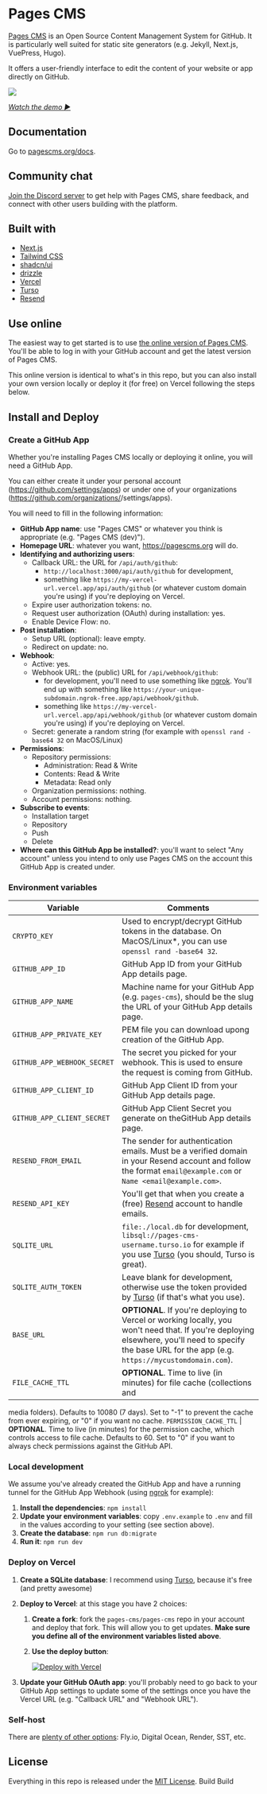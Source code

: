 # Pages CMS

[Pages CMS](https://pagescms.org) is an Open Source Content Management System for GitHub. It is particularly well suited for static site generators (e.g. Jekyll, Next.js, VuePress, Hugo).

It offers a user-friendly interface to edit the content of your website or app directly on GitHub.

<a href="https://demo.pagescms.org" target="_blank">
<picture>
<source media="(prefers-color-scheme: dark)" srcset="https://pagescms.org/media/screenshots/nextjs-edit-with-bg-dark@2x.png">
<source media="(prefers-color-scheme: light)" srcset="https://pagescms.org/media/screenshots/nextjs-edit-with-bg-light@2x.png">
<img src="https://pagescms.org/media/screenshots/nextjs-edit-with-bg-light@2x.png">
</picture>
</a>

*[Watch the demo ▶](https://demo.pagescms.org)*

## Documentation

Go to [pagescms.org/docs](https://pagescms.org/docs).

## Community chat

[Join the Discord server](https://pagescms.org/chat) to get help with Pages CMS, share feedback, and connect with other users building with the platform.

## Built with

- [Next.js](https://nextjs.org/)
- [Tailwind CSS](https://tailwindcss.com/)
- [shadcn/ui](https://ui.shadcn.com/)
- [drizzle](https://orm.drizzle.team/)
- [Vercel](https://vercel.com/)
- [Turso](https://turso.tech/)
- [Resend](https://resend.com/)

## Use online

The easiest way to get started is to use [the online version of Pages CMS](https://app.pagescms.org). You'll be able to log in with your GitHub account and get the latest version of Pages CMS.

This online version is identical to what's in this repo, but you can also install your own version locally or deploy it (for free) on Vercel following the steps below.

## Install and Deploy

### Create a GitHub App

Whether you're installing Pages CMS locally or deploying it online, you will need a GitHub App.

You can either create it under your personal account (https://github.com/settings/apps) or under one of your organizations (https://github.com/organizations/<org-name>/settings/apps).

You will need to fill in the following information:

- **GitHub App name**: use "Pages CMS" or whatever you think is appropriate (e.g. "Pages CMS (dev)").
- **Homepage URL**: whatever you want, https://pagescms.org will do.
- **Identifying and authorizing users**:
    - Callback URL: the URL for `/api/auth/github`:
        - `http://localhost:3000/api/auth/github` for development,
        - something like `https://my-vercel-url.vercel.app/api/auth/github` (or whatever custom domain you're using) if you're deploying on Vercel.
    - Expire user authorization tokens: no.
    - Request user authorization (OAuth) during installation: yes.
    - Enable Device Flow: no.
- **Post installation**:
    - Setup URL (optional): leave empty.
    - Redirect on update: no.
- **Webhook**:
    - Active: yes.
    - Webhook URL: the (public) URL for `/api/webhook/github`:
        - for development, you'll need to use something like [ngrok](https://ngrok.com/). You'll end up with something like `https://your-unique-subdomain.ngrok-free.app/api/webhook/github`.
        - something like `https://my-vercel-url.vercel.app/api/webhook/github` (or whatever custom domain you're using) if you're deploying on Vercel.
    - Secret: generate a random string (for example with `openssl rand -base64 32` on MacOS/Linux)
- **Permissions**:
    - Repository permissions:
        - Administration: Read & Write
        - Contents: Read & Write
        - Metadata: Read only
    - Organization permissions: nothing.
    - Account permissions: nothing.
- **Subscribe to events**:
    - Installation target
    - Repository
    - Push
    - Delete
- **Where can this GitHub App be installed?**: you'll want to select "Any account" unless you intend to only use Pages CMS on the account this GitHub App is created under.

### Environment variables

Variable | Comments
--- | ---
`CRYPTO_KEY` | Used to encrypt/decrypt GitHub tokens in the database. On MacOS/Linux*, you can use `openssl rand -base64 32`.
`GITHUB_APP_ID` | GitHub App ID from your GitHub App details page.
`GITHUB_APP_NAME` | Machine name for your GitHub App (e.g. `pages-cms`), should be the slug the URL of your GitHub App details page.
`GITHUB_APP_PRIVATE_KEY` | PEM file you can download upong creation of the GitHub App.
`GITHUB_APP_WEBHOOK_SECRET` | The secret you picked for your webhook. This is used to ensure the request is coming from GitHub.
`GITHUB_APP_CLIENT_ID` | GitHub App Client ID from your GitHub App details page.
`GITHUB_APP_CLIENT_SECRET` | GitHub App Client Secret you generate on theGitHub App details page.
`RESEND_FROM_EMAIL` | The sender for authentication emails. Must be a verified domain in your Resend account and follow the format `email@example.com` or `Name <email@example.com>`.
`RESEND_API_KEY` | You'll get that when you create a (free) [Resend](https://resend.com) account to handle emails.
`SQLITE_URL` | `file:./local.db` for development, `libsql://pages-cms-username.turso.io` for example if you use [Turso](https://turso.tech) (you should, Turso is great).
`SQLITE_AUTH_TOKEN` | Leave blank for development, otherwise use the token provided by [Turso](https://turso.tech) (if that's what you use).
`BASE_URL` | **OPTIONAL**. If you're deploying to Vercel or working locally, you won't need that. If you're deploying elsewhere, you'll need to specify the base URL for the app (e.g. `https://mycustomdomain.com`).
`FILE_CACHE_TTL` | **OPTIONAL**. Time to live (in minutes) for file cache (collections and
media folders). Defaults to 10080 (7 days). Set to "-1" to prevent the cache from ever expiring, or "0" if you want no cache.
`PERMISSION_CACHE_TTL` | **OPTIONAL**. Time to live (in minutes) for the permission cache, which controls access to file cache. Defaults to 60. Set to "0" if you want to always check permissions against the GitHub API.

### Local development

We assume you've already created the GitHub App and have a running tunnel for the GitHub App Webhook (using [ngrok](https://ngrok.com/) for example):

1. **Install the dependencies**: `npm install`
2. **Update your environment variables**: copy `.env.example` to `.env` and fill in the values according to your setting (see section above).
3. **Create the database**: `npm run db:migrate`
4. **Run it**: `npm run dev`

### Deploy on Vercel

1. **Create a SQLite database**: I recommend using [Turso](https://turso.tech), because it's free (and pretty awesome)
2. **Deploy to Vercel**: at this stage you have 2 choices:
    1. **Create a fork**: fork the `pages-cms/pages-cms` repo in your account and deploy that fork. This will allow you to get updates. **Make sure you define all of the environment variables listed above**.
    2. **Use the deploy button**:
    
        [![Deploy with Vercel](https://vercel.com/button)](https://vercel.com/new/clone?repository-url=https%3A%2F%2Fgithub.com%2Fpages-cms%2Fpages-cms%2Ftree%2Fmain&project-name=pages-cms&repository-name=pages-cms&redirect-url=https%3A%2F%2Fpagescms.org&env=CRYPTO_KEY,GITHUB_APP_ID,GITHUB_APP_NAME,GITHUB_APP_PRIVATE_KEY,GITHUB_APP_WEBHOOK_SECRET,GITHUB_APP_CLIENT_ID,GITHUB_APP_CLIENT_SECRET,RESEND_API_KEY,SQLITE_URL,SQLITE_AUTH_TOKEN)

3. **Update your GitHub OAuth app**: you'll probably need to go back to your GitHub App settings to update some of the settings once you have the Vercel URL (e.g. "Callback URL" and "Webhook URL").

### Self-host

There are [plenty of other options](https://nextjs.org/docs/app/building-your-application/deploying#self-hosting): Fly.io, Digital Ocean, Render, SST, etc.

## License

Everything in this repo is released under the [MIT License](LICENSE).
Build
Build

